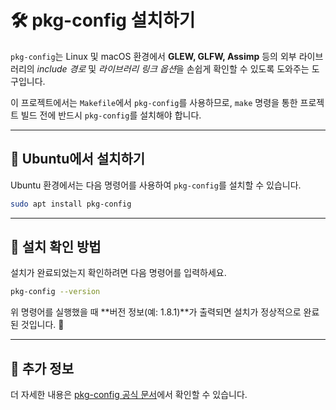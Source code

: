 # 🛠️ pkg-config 설치하기

`pkg-config`는 Linux 및 macOS 환경에서 **GLEW, GLFW, Assimp** 등의 외부 라이브러리의 *include 경로* 및 *라이브러리 링크 옵션*을 손쉽게 확인할 수 있도록 도와주는 도구입니다.

이 프로젝트에서는 `Makefile`에서 `pkg-config`를 사용하므로, `make` 명령을 통한 프로젝트 빌드 전에 반드시 `pkg-config`를 설치해야 합니다.

---

## 📌 Ubuntu에서 설치하기

Ubuntu 환경에서는 다음 명령어를 사용하여 `pkg-config`를 설치할 수 있습니다.

```sh
sudo apt install pkg-config
```

---

## 📜 설치 확인 방법

설치가 완료되었는지 확인하려면 다음 명령어를 입력하세요.

```sh
pkg-config --version
```

위 명령어를 실행했을 때 **버전 정보(예: 1.8.1)**가 출력되면 설치가 정상적으로 완료된 것입니다. 🚀


---

## 🎯 추가 정보

더 자세한 내용은 [pkg-config 공식 문서](https://www.freedesktop.org/wiki/Software/pkg-config/)에서 확인할 수 있습니다.

